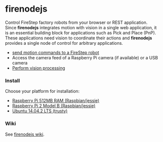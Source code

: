 # firenodejs
Control FireStep factory robots from your browser or REST application.
Since **firenodejs** integrates motion with vision in a single web application,
it is an essential building block for applications such as Pick and Place (PnP).
These applications need vision to coordinate their actions and **firenodejs**
provides a single node of control for arbitrary applications.

* [send motion commands to a FireStep robot](http://github.com/firepick1/FireStep)
* Access the camera feed of a Raspberry Pi camera (if available) or a USB camera
* [Perform vision processing](http://github.com/firepick1/FireSight)

### Install
Choose your platform for installation:

* [Raspberry Pi 512MB RAM (Raspbian/jessie)](https://github.com/firepick1/firenodejs/wiki/Raspberry-Pi#raspberry-pi-512mb-original)
* [Raspberry Pi 2 Model B (Raspbian/jessie)](https://github.com/firepick1/firenodejs/wiki/Raspberry-Pi#raspberry-pi-2-model-b)
* [Ubuntu 14.04.2 LTS (trusty)](http://github.com/firepick1/firenodejs/wiki/Install)

### Wiki
See [firenodejs wiki](http://github.com/firepick1/firenodejs/wiki).
